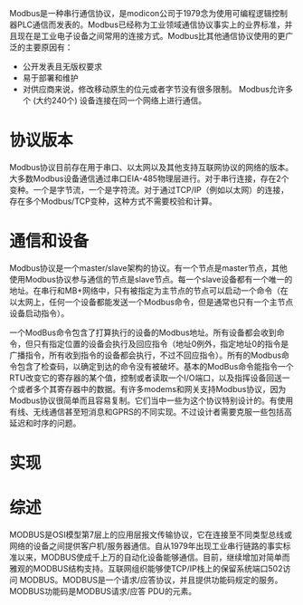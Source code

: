 Modbus是一种串行通信协议，是modicon公司于1979念为使用可编程逻辑控制器PLC通信而发表的。Modbus已经称为工业领域通信协议事实上的业界标准，并且现在是工业电子设备之间常用的连接方式。Modbus比其他通信协议使用的更广泛的主要原因有：
- 公开发表且无版权要求
- 易于部署和维护
- 对供应商来说，修改移动原生的位元或者字节没有很多限制。
Modbus允许多个 (大约240个) 设备连接在同一个网络上进行通信。
# 协议版本
Modbus协议目前存在用于串口、以太网以及其他支持互联网协议的网络的版本。大多数Modbus设备通信通过串口EIA-485物理层进行。对于串行连接，存在2个变种。一个是字节流，一个是字符流。对于通过TCP/IP（例如以太网）的连接，存在多个Modbus/TCP变种，这种方式不需要校验和计算。
# 通信和设备
Modbus协议是一个master/slave架构的协议。有一个节点是master节点，其他使用Modbus协议参与通信的节点是slave节点。每一个slave设备都有一个唯一的地址。在串行和MB+网络中，只有被指定为主节点的节点可以启动一个命令（在以太网上，任何一个设备都能发送一个Modbus命令，但是通常也只有一个主节点设备启动指令）。

一个ModBus命令包含了打算执行的设备的Modbus地址。所有设备都会收到命令，但只有指定位置的设备会执行及回应指令（地址0例外，指定地址0的指令是广播指令，所有收到指令的设备都会执行，不过不回应指令）。所有的Modbus命令包含了检查码，以确定到达的命令没有被破坏。基本的ModBus命令能指令一个RTU改变它的寄存器的某个值，控制或者读取一个I/O端口，以及指挥设备回送一个或者多个其寄存器中的数据。有许多modems和网关支持Modbus协议，因为Modbus协议很简单而且容易复制。它们当中一些为这个协议特别设计的。有使用有线、无线通信甚至短消息和GPRS的不同实现。不过设计者需要克服一些包括高延迟和时序的问题。
# 实现
# 综述
MODBUS是OSI模型第7层上的应用层报文传输协议，它在连接至不同类型总线或网络的设备之间提供客户机/服务器通信。自从1979年出现工业串行链路的事实标准以来，MODBUS使成千上万的自动化设备能够通信。目前，继续增加对简单而雅观的MODBUS结构支持。互联网组织能够使TCP/IP栈上的保留系统端口502访问 MODBUS。MODBUS是一个请求/应答协议，并且提供功能码规定的服务。MODBUS功能码是MODBUS请求/应答 PDU的元素。